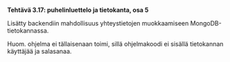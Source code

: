 **Tehtävä 3.17: puhelinluettelo ja tietokanta, osa 5**

Lisätty backendiin mahdollisuus yhteystietojen muokkaamiseen MongoDB-tietokannassa.

Huom. ohjelma ei tällaisenaan toimi, sillä ohjelmakoodi ei sisällä tietokannan käyttäjää ja salasanaa.
